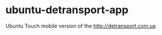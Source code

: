 ubuntu-detransport-app
======================

Ubuntu Touch mobile version of the http://detransport.com.ua
